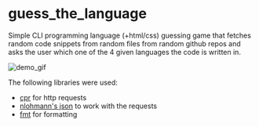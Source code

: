 # guess_the_language
Simple CLI programming language (+html/css) guessing game that fetches random code snippets from random files from random github repos and asks the user which one of the 4 given languages the code is written in.

![demo_gif](https://i.imgur.com/hRErJqa.gif)

The following libraries were used:
- [cpr](https://github.com/libcpr/cpr) for http requests
- [nlohmann's json](https://github.com/nlohmann/json) to work with the requests
- [fmt](https://github.com/fmtlib/fmt) for formatting
